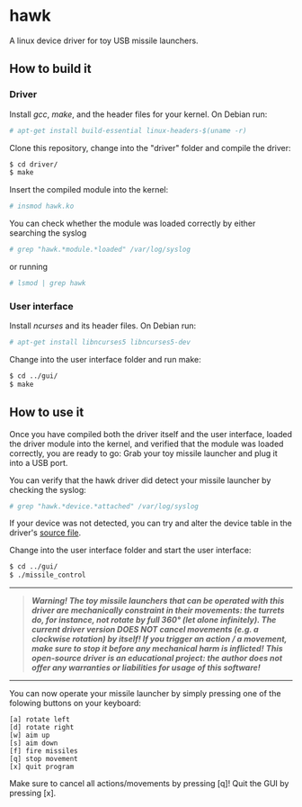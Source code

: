 # hawk
A linux device driver for toy USB missile launchers.

## How to build it
### Driver
Install *gcc*, *make*, and the header files for your kernel. On Debian run:
```bash
# apt-get install build-essential linux-headers-$(uname -r)
```

Clone this repository, change into the "driver" folder and compile the driver:
```bash
$ cd driver/
$ make
```

Insert the compiled module into the kernel:
```bash
# insmod hawk.ko
```

You can check whether the module was loaded correctly by either searching the syslog
```bash
# grep "hawk.*module.*loaded" /var/log/syslog
```
or running
```bash
# lsmod | grep hawk
```

### User interface
Install *ncurses* and its header files. On Debian run:
```bash
# apt-get install libncurses5 libncurses5-dev
```

Change into the user interface folder and run make:
```bash
$ cd ../gui/
$ make
```

## How to use it
Once you have compiled both the driver itself and the user interface, loaded the driver module into the kernel, and verified that the module was loaded correctly, you are ready to go: Grab your toy missile launcher and plug it into a USB port.

You can verify that the hawk driver did detect your missile launcher by checking the syslog:
```bash
# grep "hawk.*device.*attached" /var/log/syslog
```
If your device was not detected, you can try and alter the device table in the driver's [source file](driver/hawk.c).

Change into the user interface folder and start the user interface:
```bash
$ cd ../gui/
$ ./missile_control
```

---
>***Warning! The toy missile launchers that can be operated with this driver are mechanically constraint in their movements: the turrets do, for instance, not rotate by full 360° (let alone infinitely). The current driver version DOES NOT cancel movements (e.g. a clockwise rotation) by itself! If you trigger an action / a movement, make sure to stop it before any mechanical harm is inflicted!***
>***This open-source driver is an educational project: the author does not offer any warranties or liabilities for usage of this software!***
---

You can now operate your missile launcher by simply pressing one of the folowing buttons on your keyboard:
```
[a] rotate left
[d] rotate right
[w] aim up
[s] aim down
[f] fire missiles
[q] stop movement
[x] quit program
```
Make sure to cancel all actions/movements by pressing [q]! Quit the GUI by pressing [x].
